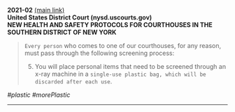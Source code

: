 
**2021-02** [(main link)](https://www.nysd.uscourts.gov/sites/default/files/2021-02/Public%20Phased%20Plan%202.11.21%20final.pdf)  
**United States District Court (nysd.uscourts.gov)  
NEW HEALTH AND SAFETY PROTOCOLS FOR COURTHOUSES IN THE SOUTHERN DISTRICT OF NEW YORK**

> `Every person` who comes to one of our courthouses, for any reason, must pass through the following screening process:
> 
> 5) You will place personal items that need to be screened through an x-ray machine in a `single-use plastic bag, which will be discarded after each use`.

_#plastic_ _#morePlastic_

---

